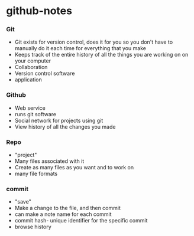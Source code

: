 # github-notes

### Git

<ul>
<li>Git exists for version control, does it for you so you don't have to manually do it each time for everything that you make</li>
<li>Keeps track of the entire history of all the things you are working on on your computer</li>
<li>Collaboration</li>
<li>Version control software</li>
<li>application</li>
</ul>

### Github

<ul>
<li>Web service</li>
<li>runs git software</li>
<li>Social network for projects using git</li>
<li>View history of all the changes you made</li>
</ul>

### Repo

<ul>
<li>"project"</li>
<li>Many files associated with it</li>
<li>Create as many files as you want and to work on</li>
<li>many file formats</li>
</ul>

### commit

<ul>
<li>"save"</li>
<li>Make a change to the file, and then commit</li>
<li>can make a note name for each commit</li>
<li>commit hash- unique identifier for the specific commit</li>
<li>browse history</li>
</ul>
